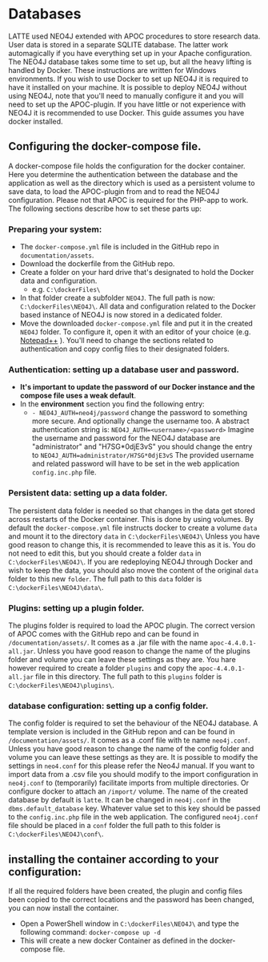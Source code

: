 # Databases
LATTE used NEO4J extended with APOC procedures to store research data. User data is stored in a separate SQLITE database. The latter work automagically if you have everything set up in your Apache configuration. The NEO4J database takes some time to set up, but all the heavy lifting is handled by Docker. These instructions are written for Windows environments. If you wish to use Docker to set up NEO4J it is required to have it installed on your machine. It is possible to deploy NEO4J without using NEO4J, note that you'll need to manually configure it and you will need to set up the APOC-plugin. If you have little or not experience with NEO4J it is recommended to use Docker. This guide assumes you have docker installed. 

## Configuring the docker-compose file.
A docker-compose file holds the configuration for the docker container. Here you determine the authentication between the database and the application as well as the directory which is used as a persistent volume to save data, to load the APOC-plugin from and to read the NEO4J configuration. 
Please not that APOC is required for the PHP-app to work. The following sections describe how to set these parts up:

### Preparing your system: 
- The `docker-compose.yml` file is included in the GitHub repo in `documentation/assets`.
- Download the dockerfile from the GitHub repo.
- Create a folder on your hard drive that's designated to hold the Docker data and configuration. 
    - e.g. `C:\dockerFiles\`
- In that folder create a subfolder `NEO4J`. The full path is now: `C:\dockerFiles\NEO4J\`. All data and configuration related to the Docker based instance of NEO4J is now stored in a dedicated folder. 
- Move the downloaded `docker-compose.yml` file and put it in the created `NEO4J` folder. To configure it, open it with an editor of your choice (e.g. [Notepad++](https://notepad-plus-plus.org/) ). You'll need to change the sections related to authentication and copy config files to their designated folders.

### Authentication: setting up a database user and password. 
-  **It's important to update the password of our Docker instance and the compose file uses a weak default**. 
- In the **environment** section you find the following entry: 
    - `- NEO4J_AUTH=neo4j/password`
change the password to something more secure. And optionally change the username too. A abstract authentication string is: `NEO4J_AUTH=<username>/<password>` Imagine the username and password for the NEO4J database are "administrator" and "H7SG*0djE3vS" you should change the entry to `NEO4J_AUTH=administrator/H7SG*0djE3vS` The provided username and related password will have to be set in the web application `config.inc.php` file. 

### Persistent data: setting up a data folder.
The persistent data folder is needed so that changes in the data get stored across restarts of the Docker container. This is done by using volumes. By default the `docker-compose.yml` file instructs docker to create a volume `data` and mount it to the directory `data` in `C:\dockerFiles\NEO4J\` Unless you have good reason to change this, it is recommended to leave this as it is. You do not need to edit this, but you should create a folder `data` in `C:\dockerFiles\NEO4J\`. If you are redeploying NEO4J through Docker and wish to keep the data, you should also move the content of the original `data` folder to this new `folder`. The full path to this `data` folder is `C:\dockerFiles\NEO4J\data\`.

### Plugins: setting up a plugin folder. 
The plugins folder is required to load the APOC plugin. The correct version of APOC comes with the GitHub repo and can be found in `/documentation/assets/`. It comes as a .jar file with the name `apoc-4.4.0.1-all.jar`. Unless you have good reason to change the name of the plugins folder and volume you can leave these settings as they are. You hare however required to create a folder `plugins` and copy the `apoc-4.4.0.1-all.jar` file in this directory. The full path to this `plugins` folder is `C:\dockerFiles\NEO4J\plugins\`.

### database configuration: setting up a config folder. 
The config folder is required to set the behaviour of the NEO4J database. A template version is included in the GitHub repon and can be found in `/documentation/assets/`. It comes as a .conf file with te name `neo4j.conf`. Unless you have good reason to change the name of the config folder and volume you can leave these settings as they are. It is possible to modify the settings in `neo4.conf` for this please refer the Neo4J manual. If you want to import data from a .csv file you should modify to the import configuration in `neo4j.conf` to (temporarily) facilitate imports from multiple directories. Or configure docker to attach an `/import/` volume. The name of the created database by default is `latte`. It can be changed in `neo4j.conf` in the `dbms.default_database` key. Whatever value set to this key should be passed to the `config.inc.php` file in the web application. The configured `neo4j.conf` file should be placed in a `conf` folder the full path to this folder is `C:\dockerFiles\NEO4J\conf\`.

## installing the container according to your configuration: 
If all the required folders have been created, the plugin and config files been copied to the correct locations and the password has been changed, you can now install the container. 
- Open a PowerShell window in `C:\dockerFiles\NEO4J\` and type the following command: `docker-compose up -d`
- This will create a new docker Container as defined in the docker-compose file.